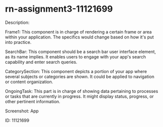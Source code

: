 # rn-assignment3-11121699
Description:

Frame1: This component is in charge of rendering a certain frame or area within your application. The specifics would change based on how it's put into practice.

SearchBar: This component should be a search bar user interface element, as its name implies. It enables users to engage with your app's search capability and enter search queries.

CategorySection: This component depicts a portion of your app where several subjects or categories are shown. It could be applied to navigation or content organization.

OngoingTask: This part is in charge of showing data pertaining to processes or tasks that are currently in progress. It might display status, progress, or other pertinent information.

Screenshot: App

ID: 11121699
